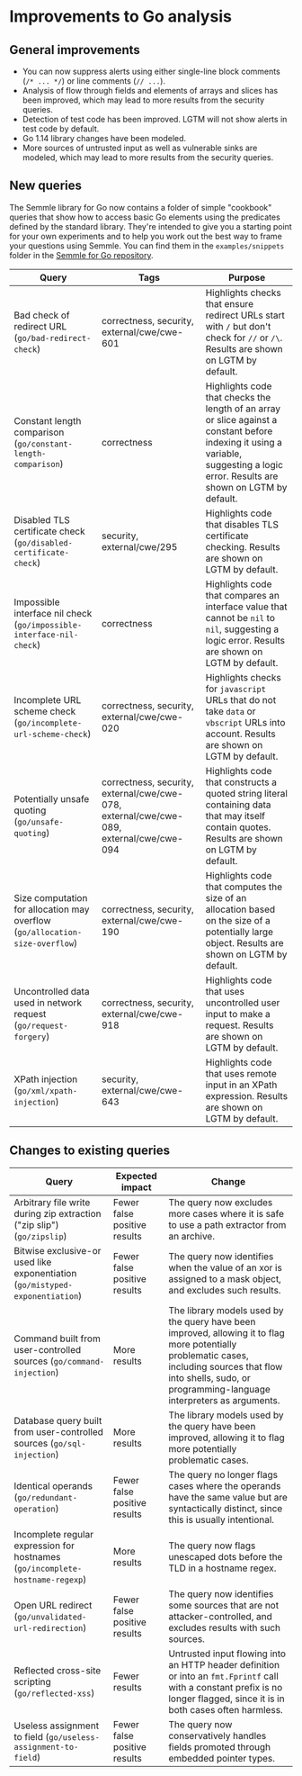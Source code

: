 # Improvements to Go analysis

## General improvements

* You can now suppress alerts using either single-line block comments (`/* ... */`) or line comments (`// ...`).
* Analysis of flow through fields and elements of arrays and slices has been improved, which may lead to more results from the security queries.
* Detection of test code has been improved. LGTM will not show alerts in test code by default.
* Go 1.14 library changes have been modeled.
* More sources of untrusted input as well as vulnerable sinks are modeled, which may lead to more results from the security queries.

## New queries

The Semmle library for Go now contains a folder of simple "cookbook" queries that show how to access basic Go elements using the predicates defined by the standard library. They're intended to give you a starting point for your own experiments and to help you work out the best way to frame your questions using Semmle. You can find them in the `examples/snippets` folder in the [Semmle for Go repository](https://github.com/khulasoft-lab/semmle-go/tree/main/ql/examples/snippets).

| **Query**                                                                    | **Tags**                                                                                | **Purpose**                                                                                                                                                                         |
|------------------------------------------------------------------------------|-----------------------------------------------------------------------------------------|-------------------------------------------------------------------------------------------------------------------------------------------------------------------------------------|
| Bad check of redirect URL (`go/bad-redirect-check`)                          | correctness, security, external/cwe/cwe-601                                             | Highlights checks that ensure redirect URLs start with `/` but don't check for `//` or `/\`. Results are shown on LGTM by default.                                                  |
| Constant length comparison (`go/constant-length-comparison`)                 | correctness                                                                             | Highlights code that checks the length of an array or slice against a constant before indexing it using a variable, suggesting a logic error. Results are shown on LGTM by default. |
| Disabled TLS certificate check (`go/disabled-certificate-check`)             | security, external/cwe/295                                                              | Highlights code that disables TLS certificate checking. Results are shown on LGTM by default.                                                                                       |
| Impossible interface nil check (`go/impossible-interface-nil-check`)         | correctness                                                                             | Highlights code that compares an interface value that cannot be `nil` to `nil`, suggesting a logic error. Results are shown on LGTM by default.                                     |
| Incomplete URL scheme check (`go/incomplete-url-scheme-check`)               | correctness, security, external/cwe/cwe-020                                             | Highlights checks for `javascript` URLs that do not take `data` or `vbscript` URLs into account. Results are shown on LGTM by default.                                              |
| Potentially unsafe quoting (`go/unsafe-quoting`)                             | correctness, security, external/cwe/cwe-078, external/cwe/cwe-089, external/cwe/cwe-094 | Highlights code that constructs a quoted string literal containing data that may itself contain quotes. Results are shown on LGTM by default.                                       |
| Size computation for allocation may overflow (`go/allocation-size-overflow`) | correctness, security, external/cwe/cwe-190                                             | Highlights code that computes the size of an allocation based on the size of a potentially large object. Results are shown on LGTM by default.                                      |
| Uncontrolled data used in network request (`go/request-forgery`)             | correctness, security, external/cwe/cwe-918                                             | Highlights code that uses uncontrolled user input to make a request. Results are shown on LGTM by default.                                                                          |
| XPath injection (`go/xml/xpath-injection`)                                   | security, external/cwe/cwe-643                                                          | Highlights code that uses remote input in an XPath expression. Results are shown on LGTM by default.                                                                                |

## Changes to existing queries

| **Query**                                                                     | **Expected impact**          | **Change**                                                                                                                                                                                                         |
|-------------------------------------------------------------------------------|------------------------------|--------------------------------------------------------------------------------------------------------------------------------------------------------------------------------------------------------------------|
| Arbitrary file write during zip extraction ("zip slip") (`go/zipslip`)        | Fewer false positive results | The query now excludes more cases where it is safe to use a path extractor from an archive.                                                                                                                        |
| Bitwise exclusive-or used like exponentiation (`go/mistyped-exponentiation`)  | Fewer false positive results | The query now identifies when the value of an xor is assigned to a mask object, and excludes such results.                                                                                                         |
| Command built from user-controlled sources (`go/command-injection`)           | More results                 | The library models used by the query have been improved, allowing it to flag more potentially problematic cases, including sources that flow into shells, sudo, or programming-language interpreters as arguments. |
| Database query built from user-controlled sources (`go/sql-injection`)        | More results                 | The library models used by the query have been improved, allowing it to flag more potentially problematic cases.                                                                                                   |
| Identical operands (`go/redundant-operation`)                                 | Fewer false positive results | The query no longer flags cases where the operands have the same value but are syntactically distinct, since this is usually intentional.                                                                          |
| Incomplete regular expression for hostnames (`go/incomplete-hostname-regexp`) | More results                 | The query now flags unescaped dots before the TLD in a hostname regex.                                                                                                                                             |
| Open URL redirect (`go/unvalidated-url-redirection`)                          | Fewer false positive results | The query now identifies some sources that are not attacker-controlled, and excludes results with such sources.                                                                                                    |
| Reflected cross-site scripting (`go/reflected-xss`)                           | Fewer results                | Untrusted input flowing into an HTTP header definition or into an `fmt.Fprintf` call with a constant prefix is no longer flagged, since it is in both cases often harmless.                                        |
| Useless assignment to field (`go/useless-assignment-to-field`)                | Fewer false positive results | The query now conservatively handles fields promoted through embedded pointer types.                                                                                                                               |
